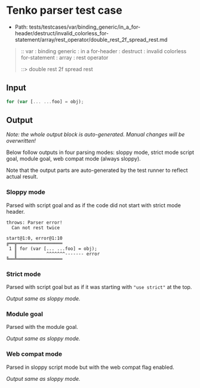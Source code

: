 # Tenko parser test case

- Path: tests/testcases/var/binding_generic/in_a_for-header/destruct/invalid_colorless_for-statement/array/rest_operator/double_rest_2f_spread_rest.md

> :: var : binding generic : in a for-header : destruct : invalid colorless for-statement : array : rest operator
>
> ::> double rest 2f spread rest

## Input

`````js
for (var [... ...foo] = obj);
`````

## Output

_Note: the whole output block is auto-generated. Manual changes will be overwritten!_

Below follow outputs in four parsing modes: sloppy mode, strict mode script goal, module goal, web compat mode (always sloppy).

Note that the output parts are auto-generated by the test runner to reflect actual result.

### Sloppy mode

Parsed with script goal and as if the code did not start with strict mode header.

`````
throws: Parser error!
  Can not rest twice

start@1:0, error@1:10
╔══╦═════════════════
 1 ║ for (var [... ...foo] = obj);
   ║           ^^^^^^^------- error
╚══╩═════════════════

`````

### Strict mode

Parsed with script goal but as if it was starting with `"use strict"` at the top.

_Output same as sloppy mode._

### Module goal

Parsed with the module goal.

_Output same as sloppy mode._

### Web compat mode

Parsed in sloppy script mode but with the web compat flag enabled.

_Output same as sloppy mode._
